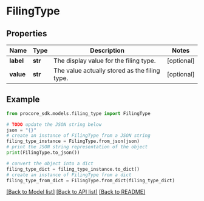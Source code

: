 # FilingType


## Properties

Name | Type | Description | Notes
------------ | ------------- | ------------- | -------------
**label** | **str** | The display value for the filing type. | [optional] 
**value** | **str** | The value actually stored as the filing type. | [optional] 

## Example

```python
from procore_sdk.models.filing_type import FilingType

# TODO update the JSON string below
json = "{}"
# create an instance of FilingType from a JSON string
filing_type_instance = FilingType.from_json(json)
# print the JSON string representation of the object
print(FilingType.to_json())

# convert the object into a dict
filing_type_dict = filing_type_instance.to_dict()
# create an instance of FilingType from a dict
filing_type_from_dict = FilingType.from_dict(filing_type_dict)
```
[[Back to Model list]](../README.md#documentation-for-models) [[Back to API list]](../README.md#documentation-for-api-endpoints) [[Back to README]](../README.md)


